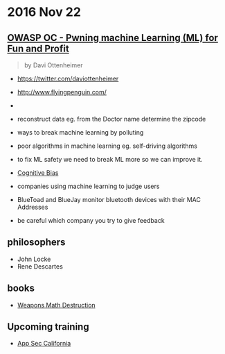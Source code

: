 # 2016 Nov 22

## [OWASP OC - Pwning machine Learning (ML) for Fun and Profit](http://www.meetup.com/OWASP-OC/events/234074395/)

> by Davi Ottenheimer

- https://twitter.com/daviottenheimer
- http://www.flyingpenguin.com/
- 

- reconstruct data eg. from the Doctor name determine the zipcode
- ways to break machine learning by polluting
- poor algorithms in machine learning eg. self-driving algorithms
- to fix ML safety we need to break ML more so we can improve it.
- [Cognitive Bias](https://en.wikipedia.org/wiki/Cognitive_bias)
- companies using machine learning to judge users
- BlueToad and BlueJay monitor bluetooth devices with their MAC Addresses
- be careful which company you try to give feedback

## philosophers
- John Locke
- Rene Descartes

## books

- [Weapons Math Destruction](https://www.amazon.com/Weapons-Math-Destruction-Increases-Inequality/dp/0553418815)

## Upcoming training
- [App Sec California](https://2017.appseccalifornia.org/)

